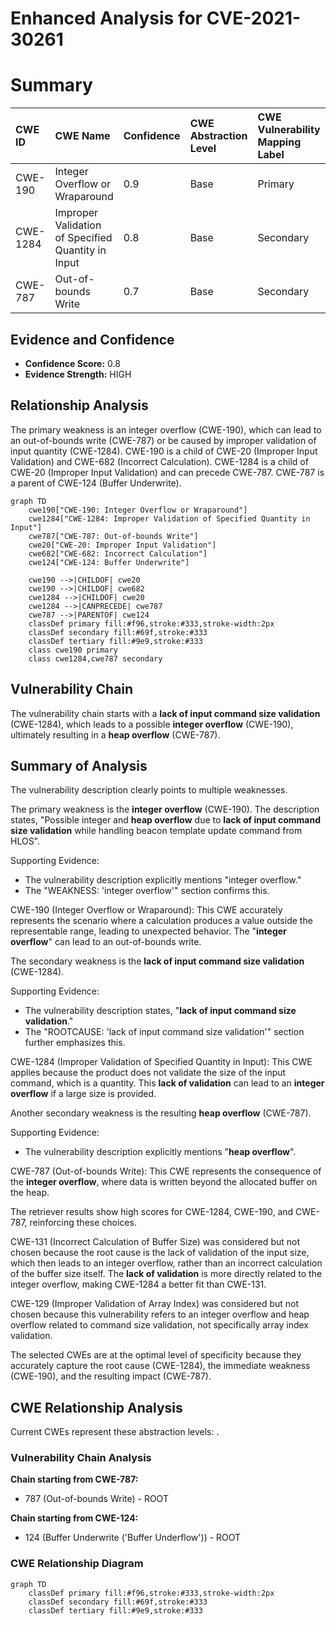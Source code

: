 # Enhanced Analysis for CVE-2021-30261

# Summary
| CWE ID    | CWE Name                                         | Confidence | CWE Abstraction Level | CWE Vulnerability Mapping Label | CWE-Vulnerability Mapping Notes |
| :--------- | :----------------------------------------------- | :--------- | :---------------------- | :------------------------------ | :------------------------------ |
| CWE-190     | Integer Overflow or Wraparound                 | 0.9        | Base                    | Primary                         | Allowed                         |
| CWE-1284   | Improper Validation of Specified Quantity in Input | 0.8        | Base                    | Secondary                       | Allowed                         |
| CWE-787     | Out-of-bounds Write                              | 0.7        | Base                    | Secondary                       | Allowed                         |

## Evidence and Confidence

*   **Confidence Score:** 0.8
*   **Evidence Strength:** HIGH

## Relationship Analysis
The primary weakness is an integer overflow (CWE-190), which can lead to an out-of-bounds write (CWE-787) or be caused by improper validation of input quantity (CWE-1284).
CWE-190 is a child of CWE-20 (Improper Input Validation) and CWE-682 (Incorrect Calculation).
CWE-1284 is a child of CWE-20 (Improper Input Validation) and can precede CWE-787.
CWE-787 is a parent of CWE-124 (Buffer Underwrite).

```mermaid
graph TD
    cwe190["CWE-190: Integer Overflow or Wraparound"]
    cwe1284["CWE-1284: Improper Validation of Specified Quantity in Input"]
    cwe787["CWE-787: Out-of-bounds Write"]
    cwe20["CWE-20: Improper Input Validation"]
    cwe682["CWE-682: Incorrect Calculation"]
    cwe124["CWE-124: Buffer Underwrite"]

    cwe190 -->|CHILDOF| cwe20
    cwe190 -->|CHILDOF| cwe682
    cwe1284 -->|CHILDOF| cwe20
    cwe1284 -->|CANPRECEDE| cwe787
    cwe787 -->|PARENTOF| cwe124
    classDef primary fill:#f96,stroke:#333,stroke-width:2px
    classDef secondary fill:#69f,stroke:#333
    classDef tertiary fill:#9e9,stroke:#333
    class cwe190 primary
    class cwe1284,cwe787 secondary
```

## Vulnerability Chain
The vulnerability chain starts with a **lack of input command size validation** (CWE-1284), which leads to a possible **integer overflow** (CWE-190), ultimately resulting in a **heap overflow** (CWE-787).

## Summary of Analysis
The vulnerability description clearly points to multiple weaknesses.

The primary weakness is the **integer overflow** (CWE-190). The description states, "Possible integer and **heap overflow** due to **lack of input command size validation** while handling beacon template update command from HLOS".

Supporting Evidence:

*   The vulnerability description explicitly mentions "integer overflow."
*   The "WEAKNESS: 'integer overflow'" section confirms this.

CWE-190 (Integer Overflow or Wraparound): This CWE accurately represents the scenario where a calculation produces a value outside the representable range, leading to unexpected behavior. The "**integer overflow**" can lead to an out-of-bounds write.

The secondary weakness is the **lack of input command size validation** (CWE-1284).

Supporting Evidence:

*   The vulnerability description states, "**lack of input command size validation**."
*   The "ROOTCAUSE: 'lack of input command size validation'" section further emphasizes this.

CWE-1284 (Improper Validation of Specified Quantity in Input): This CWE applies because the product does not validate the size of the input command, which is a quantity. This **lack of validation** can lead to an **integer overflow** if a large size is provided.

Another secondary weakness is the resulting **heap overflow** (CWE-787).

Supporting Evidence:

*   The vulnerability description explicitly mentions "**heap overflow**".

CWE-787 (Out-of-bounds Write): This CWE represents the consequence of the **integer overflow**, where data is written beyond the allocated buffer on the heap.

The retriever results show high scores for CWE-1284, CWE-190, and CWE-787, reinforcing these choices.

CWE-131 (Incorrect Calculation of Buffer Size) was considered but not chosen because the root cause is the lack of validation of the input size, which then leads to an integer overflow, rather than an incorrect calculation of the buffer size itself. The **lack of validation** is more directly related to the integer overflow, making CWE-1284 a better fit than CWE-131.

CWE-129 (Improper Validation of Array Index) was considered but not chosen because this vulnerability refers to an integer overflow and heap overflow related to command size validation, not specifically array index validation.

The selected CWEs are at the optimal level of specificity because they accurately capture the root cause (CWE-1284), the immediate weakness (CWE-190), and the resulting impact (CWE-787).


## CWE Relationship Analysis

Current CWEs represent these abstraction levels: .


### Vulnerability Chain Analysis

**Chain starting from CWE-787:**
- 787 (Out-of-bounds Write) - ROOT


**Chain starting from CWE-124:**
- 124 (Buffer Underwrite ('Buffer Underflow')) - ROOT



### CWE Relationship Diagram

```mermaid
graph TD
    classDef primary fill:#f96,stroke:#333,stroke-width:2px
    classDef secondary fill:#69f,stroke:#333
    classDef tertiary fill:#9e9,stroke:#333
```